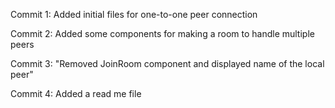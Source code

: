 Commit 1: Added initial files for one-to-one peer connection 

Commit 2: Added some components for making a room to handle multiple peers

Commit 3: "Removed JoinRoom component and displayed name of the local peer"

Commit 4: Added a read me file
